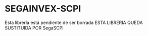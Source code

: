# SEGAINVEX-SCPI
Esta librería está pendiente de ser borrada
ESTA LIBRERIA QUEDA SUSTITUIDA POR SegaSCPI
